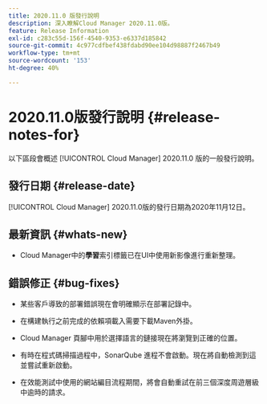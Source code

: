 ```yaml
---
title: 2020.11.0 版發行說明
description: 深入瞭解Cloud Manager 2020.11.0版。
feature: Release Information
exl-id: c283c55d-156f-4540-9353-e6337d185842
source-git-commit: 4c977cdfbef438fdabd90ee104d98887f2467b49
workflow-type: tm+mt
source-wordcount: '153'
ht-degree: 40%

---
```


# 2020.11.0版發行說明 {#release-notes-for}

以下區段會概述 [!UICONTROL Cloud Manager] 2020.11.0 版的一般發行說明。

## 發行日期 {#release-date}

[!UICONTROL Cloud Manager] 2020.11.0版的發行日期為2020年11月12日。

## 最新資訊 {#whats-new}

* Cloud Manager中的&#x200B;**學習**&#x200B;索引標籤已在UI中使用新影像進行重新整理。

## 錯誤修正 {#bug-fixes}

* 某些客戶導致的部署錯誤現在會明確顯示在部署記錄中。

* 在構建執行之前完成的依賴項載入需要下載Maven外掛。

* Cloud Manager 頁腳中用於選擇語言的鏈接現在將瀏覽到正確的位置。

* 有時在程式碼掃描過程中，SonarQube 進程不會啟動。現在將自動檢測到這並嘗試重新啟動。

* 在效能測試中使用的網站編目流程期間，將會自動重試在前三個深度周遊層級中逾時的請求。
